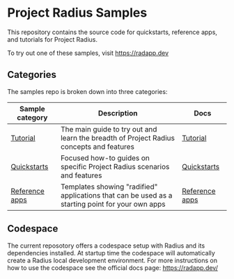 # Project Radius Samples

This repository contains the source code for quickstarts, reference apps, and tutorials for Project Radius.

To try out one of these samples, visit https://radapp.dev

## Categories

The samples repo is broken down into three categories:

| Sample category | Description | Docs |
|-----------------|-------------|------|
| [Tutorial](tutorial/) | The main guide to try out and learn the breadth of Project Radius concepts and features | [Tutorial](https://radapp.dev/getting-started/tutorial/) |
| [Quickstarts](quickstarts/) | Focused how-to guides on specific Project Radius scenarios and features | [Quickstarts](https://radapp.dev/getting-started/quickstarts/) |
| [Reference apps](reference-apps/) | Templates showing "radified" applications that can be used as a starting point for your own apps | [Reference apps](https://radapp.dev/getting-started/reference-apps/) |


## Codespace

The current reposotory offers a codespace setup with Radius and its dependencies installed. At startup time the codespace will automatically create a Radius local development environment. For more instructions on how to use the codespace see the official docs page: https://radapp.dev/